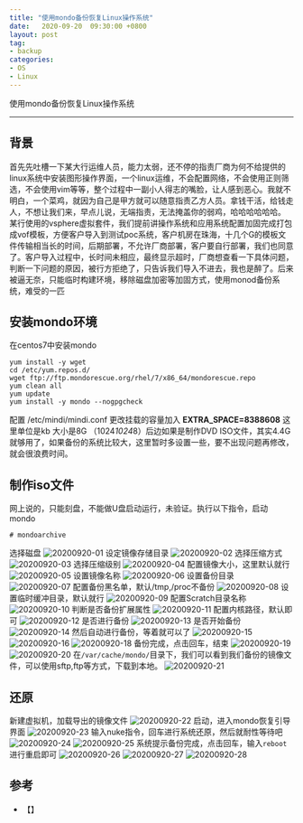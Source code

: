 ```yaml
---
title: "使用mondo备份恢复Linux操作系统"
date:   2020-09-20  09:30:00 +0800
layout: post
tag:
- backup
categories:
- OS
- Linux
---
```


使用mondo备份恢复Linux操作系统

-------
## 背景
首先先吐槽一下某大行运维人员，能力太弱，还不停的指责厂商为何不给提供的linux系统中安装图形操作界面，一个linux运维，不会配置网络，不会使用正则筛选，不会使用vim等等，整个过程中一副小人得志的嘴脸，让人感到恶心。我就不明白，一个菜鸡，就因为自己是甲方就可以随意指责乙方人员。拿钱干活，给钱走人，不想让我们来，早点儿说，无端指责，无法掩盖你的弱鸡，哈哈哈哈哈哈。     
某行使用的vsphere虚拟套件，我们提前讲操作系统和应用系统配置加固完成打包成vof模板，方便客户导入到测试poc系统，客户机房在珠海，十几个G的模板文件传输相当长的时间，后期部署，不允许厂商部署，客户要自行部署，我们也同意了。客户导入过程中，长时间未相应，最终显示超时，厂商想查看一下具体问题，判断一下问题的原因，被行方拒绝了，只告诉我们导入不进去，我也是醉了。后来被逼无奈，只能临时构建环境，移除磁盘加密等加固方式，使用monod备份系统，难受的一匹

## 安装mondo环境
在centos7中安装mondo
```
yum install -y wget
cd /etc/yum.repos.d/
wget ftp://ftp.mondorescue.org/rhel/7/x86_64/mondorescue.repo
yum clean all
yum update
yum install -y mondo --nogpgcheck
```

配置 /etc/mindi/mindi.conf 更改挂载的容量加入 **EXTRA_SPACE=8388608** 这里单位是kb 大小是8G （1024*1024*8）后边如果是制作DVD ISO文件，其实4.4G就够用了，如果备份的系统比较大，这里暂时多设置一些，要不出现问题再修改，就会很浪费时间。

## 制作iso文件
网上说的，只能刻盘，不能做U盘启动运行，未验证。执行以下指令，启动mondo 
```
# mondoarchive
```
选择磁盘
![20200920-01](/images/20200920-01.png)
设定镜像存储目录
![20200920-02](/images/20200920-02.png)
选择压缩方式
![20200920-03](/images/20200920-03.png)
选择压缩级别
![20200920-04](/images/20200920-04.png)
配置镜像大小，这里默认就行
![20200920-05](/images/20200920-05.png)
设置镜像名称
![20200920-06](/images/20200920-06.png)
设置备份目录
![20200920-07](/images/20200920-07.png)
配置备份黑名单，默认/tmp,/proc不备份
![20200920-08](/images/20200920-08.png)
设置临时缓冲目录，默认就行
![20200920-09](/images/20200920-09.png)
配置Scratch目录名称
![20200920-10](/images/20200920-10.png)
判断是否备份扩展属性
![20200920-11](/images/20200920-11.png)
配置内核路径，默认即可
![20200920-12](/images/20200920-12.png)
是否进行备份
![20200920-13](/images/20200920-13.png)
是否开始备份
![20200920-14](/images/20200920-14.png)
然后自动进行备份，等着就可以了
![20200920-15](/images/20200920-15.png)
![20200920-16](/images/20200920-16.png)
![20200920-18](/images/20200920-18.png)
备份完成，点击回车，结束
![20200920-19](/images/20200920-19.png)
![20200920-20](/images/20200920-20.png)
在```/var/cache/mondo/```目录下，我们可以看到我们备份的镜像文件，可以使用sftp,ftp等方式，下载到本地。
![20200920-21](/images/20200920-21.png)

## 还原
新建虚拟机，加载导出的镜像文件
![20200920-22](/images/20200920-22.png)
启动，进入mondo恢复引导界面
![20200920-23](/images/20200920-23.png)
输入nuke指令，回车进行系统还原，然后就耐性等待吧
![20200920-24](/images/20200920-24.png)
![20200920-25](/images/20200920-25.png)
系统提示备份完成，点击回车，输入```reboot```进行重启即可
![20200920-26](/images/20200920-26.png)
![20200920-27](/images/20200920-27.png)
![20200920-28](/images/20200920-28.png)

## 参考
- []()【】

